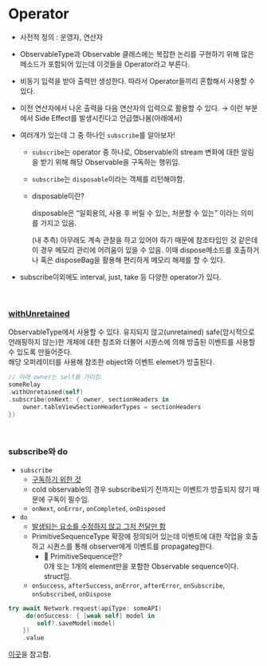 # Operator

- 사전적 정의 : 운영자, 연산자
- ObservableType과 Observable 클래스에는 복잡한 논리를 구현하기 위해 많은 메소드가 포함되어 있는데 이것들을 Operator라고 부른다.
- 비동기 입력을 받아 출력만 생성한다. 따라서 Operator들끼리 혼합해서 사용할 수 있다.
- 이전 연산자에서 나온 출력을 다음 연산자의 입력으로 활용할 수 있다. → 이런 부분에서 Side Effect를 발생시킨다고 언급했나봄(아래에서)
- 여러개가 있는데 그 중 하나인 `subscribe`를 알아보자!
    - `subscribe`는 operator 중 하나로, Observable의 stream 변화에 대한 알림을 받기 위해 해당 Observable을 구독하는 행위임.
    - `subscribe`는 `disposable`이라는 객체를 리턴해야함.
    - disposable이란?
        
        disposable은 “일회용의, 사용 후 버릴 수 있는, 처분할 수 있는” 이라는 의미를 가지고 있음.
        
        (내 추측) 아무래도 계속 관찰을 하고 있어야 하기 때문에 참조타입인 것 같은데 이 경우 메모리 관리에 어려움이 있을 수 있음. 이때 dispose메소드를 호출하거나 혹은 disposeBag을 활용해 편리하게 메모리 해제를 할 수 있다.
        
    
- subscribe이외에도 interval, just, take 등 다양한 operator가 있다.

<br>

### [withUnretained](https://github.com/ReactiveX/RxSwift/blob/main/RxSwift/Observables/WithUnretained.swift)
ObservableType에서 사용할 수 있다. 유지되지 않고(unretained) safe(암시적으로 언래핑하지 않는)한 개체에 대한 참조와 더불어 시퀀스에 의해 방출된 이벤트를 사용할 수 있도록 만들어준다.<br>
해당 오퍼레이터를 사용해 참조한 object와 이벤트 elemet가 방출된다.<br>
```Swift
// 아래 owner는 self를 가리킴.
someRelay
.withUnretained(self)
.subscribe(onNext: { owner, sectionHeaders in
    owner.tableViewSectionHeaderTypes = sectionHeaders
})
```

<br>

### subscribe와 do
- `subscribe`
    - <u>구독하기 위한 것</u> 
    - cold observable의 경우 subscribe되기 전까지는 이벤트가 방출되지 않기 때문에 구독이 필수임.
    - `onNext`, `onError`, `onCompleted`, `onDisposed`
- `do`
    - <u>발생되는 요소를 수정하지 않고 그저 전달만 함</u>
    - PrimitiveSequenceType 확장에 정의되어 있는데 이벤트에 대한 작업을 호출하고 시퀀스를 통해 observer에게 이벤트를 propagateg한다.
        - 🤚 PrimitiveSequence란? <br>0개 또는 1개의 element만을 포함한 Observable sequence이다. struct임.
    - `onSuccess`, `afterSuccess`, `onError`, `afterError`, `onSubscribe`, `onSubscribed`, `onDispose`

```swift
try await Network.request(apiType: someAPI)
    .do(onSuccess: { [weak self] model in
	    self?.saveModel(model)
    })
    .value
```
[이곳](https://pilgwon.github.io/blog/2018/10/08/Learn-Master-the-Basics-of-RxSwift-in-10-Minutes.html)을 참고함.

<br>


